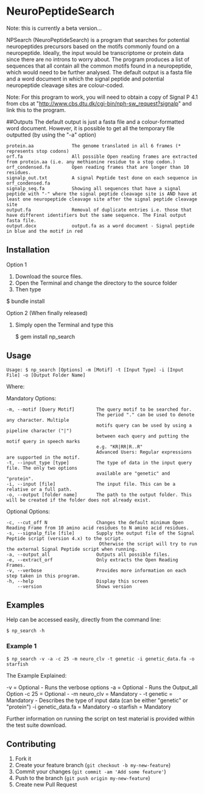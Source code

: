 # NeuroPeptideSearch
Note: this is currently a beta version...

NPSearch (NeuroPeptideSearch) is a program that searches for potential neuropeptides precursors based on the motifs commonly found on a neuropeptide. Ideally, the input would be transcriptome or protein data since there are no introns to worry about. The program produces a list of sequences that all contain all the common motifs found in a neuropeptide, which would need to be further analysed. The default output is a fasta file and a word document in which the signal peptide and potential neuropeptide cleavage sites are colour-coded.

Note: For this program to work, you will need to obtain a copy of Signal P 4.1 from cbs at "http://www.cbs.dtu.dk/cgi-bin/nph-sw_request?signalp" and link this to the program.

##Outputs
The default output is just a fasta file and a colour-formatted word document. However, it is possible to get all the temporary file outputted (by using the "-a" option)

    protein.aa              The genome translated in all 6 frames (* represents stop codons)
    orf.fa                  All possible Open reading frames are extracted from protein.aa (i.e. any methionine residue to a stop codon.)
    orf_condensed.fa        Open reading frames that are longer than 10 residues.
    signalp_out.txt         A signal Peptide test done on each sequence in orf_condensed.fa
    signalp_seq.fa          Showing all sequences that have a signal peptide with "-" where the signal peptide cleavage site is AND have at least one neuropeptide cleavage site after the signal peptide cleavage site
    output.fa               Removal of duplicate entries i.e. those that have different identifiers but the same sequence. The Final output fasta file.
    output.docx             output.fa as a word document - Signal peptide in blue and the motif in red
    
## Installation

Option 1

1. Download the source files. 
2. Open the Terminal and change the directory to the source folder
3. Then type

  $ bundle install 

Option 2 (When finally released)

1. Simply open the Terminal and type this

	$ gem install np_search


## Usage

    Usage: $ np_search [Options] -m [Motif] -t [Input Type] -i [Input File] -o [Output Folder Name]

Where:

  Mandatory Options:

    -m, --motif [Query Motif]        The query motif to be searched for.
                                     The period "." can be used to denote any character. Multiple
                                     motifs query can be used by using a pipeline character ("|")
                                     between each query and putting the motif query in speech marks
                                     e.g. "KR|RR|R..R"
                                     Advanced Users: Regular expressions are supported in the motif.
    -t, --input_type [type]          The type of data in the input query file. The only two options
                                     available are "genetic" and "protein".
    -i, --input [file]               The input file. This can be a relative or a full path.
    -o, --output [folder name]       The path to the output folder. This will be created if the folder does not already exist.

  Optional Options:

    -c, --cut_off N                  Changes the default minimum Open Reading Frame from 10 amino acid residues to N amino acid residues.
    -s, --signalp_file [file]        Supply the output file of the Signal Peptide script (version 4.x) to the script.
                                      Otherwise the script will try to run the external Signal Peptide script when running.
    -a, --output_all                 Outputs all possible files.
    -e, --extract_orf                Only extracts the Open Reading Frames.
    -v, --verbose                    Provides more information on each step taken in this program.
    -h, --help                       Display this screen
        --version                    Shows version

## Examples

Help can be accessed easily, directly from the command line:

    $ np_search -h

### Example 1 
    $ np_search -v -a -c 25 -m neuro_clv -t genetic -i genetic_data.fa -o starfish
  
  The Example Explained:

  -v                  = Optional - Runs the verbose options
  -a                  = Optional - Runs the Output_all Option
  -c 25               = Optional -
  -m neuro_clv        = Mandatory - 
  -t genetic          = Mandatory - Describes the type of input data 
                        (can be either "genetic" or "protein")
  -i genetic_data.fa  = Mandatory
  -o starfish         = Mandatory



Further information on running the script on test material is provided within the test suite download.

## Contributing

1. Fork it
2. Create your feature branch (`git checkout -b my-new-feature`)
3. Commit your changes (`git commit -am 'Add some feature'`)
4. Push to the branch (`git push origin my-new-feature`)
5. Create new Pull Request
